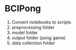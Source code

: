 # BCIPong

1. Convert notebooks to scripts
2. preprocessing folder
3. model folder
4. output folder (pong game)
5. data collection folder
